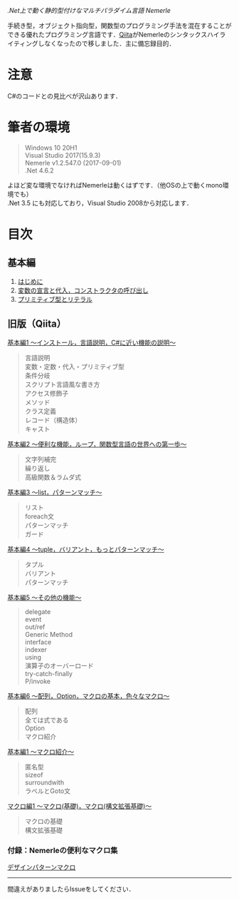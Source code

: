 *.Net上で動く静的型付けなマルチパラダイム言語 Nemerle*

手続き型，オブジェクト指向型，関数型のプログラミング手法を混在することができる優れたプログラミング言語です．[Qiita](https://qiita.com/Gnico/items/49a1f2978bd9990b8e61)がNemerleのシンタックスハイライティングしなくなったので移しました．主に備忘録目的．
# 注意
C#のコードとの見比べが沢山あります．  

# 筆者の環境
>Windows 10 20H1  
>Visual Studio 2017(15.9.3)  
>Nemerle v1.2.547.0 (2017-09-01)  
>.Net 4.6.2

よほど変な環境でなければNemerleは動くはずです．（他OSの上で動くmono環境でも）  
.Net 3.5 にも対応しており，Visual Studio 2008から対応します．

# 目次
## 基本編
1. [はじめに](basic/1.firststep.md) 
2. [変数の宣言と代入，コンストラクタの呼び出し](basic/2.variables.md) 
3. [プリミティブ型とリテラル](basic/3.primitive_types.md)

## 旧版（Qiita）
[基本編1 ～インストール，言語説明，C#に近い機能の説明～](http://qiita.com/Gnico/items/c32185c8900215cd790b)  
>言語説明  
変数・定数・代入・プリミティブ型  
条件分岐  
スクリプト言語風な書き方  
アクセス修飾子  
メソッド  
クラス定義  
レコード（構造体）  
キャスト  

[基本編2 ～便利な機能，ループ，関数型言語の世界への第一歩～](http://qiita.com/Gnico/items/43a84aed8e8d6468ba47)  
>文字列補完  
繰り返し  
高級関数＆ラムダ式  

[基本編3 ～list，パターンマッチ～](http://qiita.com/Gnico/items/cd7f32aa8c973df0711e)  
>リスト  
foreach文  
パターンマッチ  
ガード  

[基本編4 ～tuple，バリアント，もっとパターンマッチ～](http://qiita.com/Gnico/items/72d8f17fef52100963a6)  
>タプル  
バリアント  
パターンマッチ  

[基本編5 ～その他の機能～](http://qiita.com/Gnico/items/6168e9aefcf83b5096b0)  
>delegate  
event  
out/ref  
Generic Method  
interface  
indexer  
using  
演算子のオーバーロード  
try-catch-finally  
P/invoke  

[基本編6 ～配列，Option，マクロの基本，色々なマクロ～](http://qiita.com/Gnico/items/19ee4aebcda592947d01)  
>配列  
全ては式である  
Option  
マクロ紹介  

[基本編1 ～マクロ紹介～](http://qiita.com/Gnico/items/1327bba77977e716c58d)  
> 匿名型  
sizeof  
surroundwith  
ラベルとGoto文  

[マクロ編1 ～マクロ(基礎)，マクロ(構文拡張基礎)～](http://qiita.com/Gnico/items/25735e41e21f7ce4098a)  
>マクロの基礎  
構文拡張基礎  

### 付録：Nemerleの便利なマクロ集
[デザインパターンマクロ](http://qiita.com/Gnico/items/8447e418aaf295cf387e)

***
間違えがありましたらIssueをしてください．
